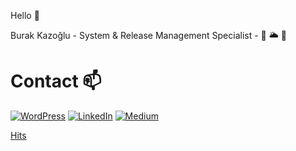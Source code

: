 Hello 👋

Burak Kazoğlu - System & Release Management Specialist - 🐧 🌥 🐳

<h1>Contact 📫</h1>

[![WordPress](https://img.shields.io/badge/WordPress-%23117AC9.svg?style=for-the-badge&logo=WordPress&logoColor=white)](https://btrehberi.com) [![LinkedIn](https://img.shields.io/badge/linkedin-%230077B5.svg?style=for-the-badge&logo=linkedin&logoColor=white)](https://tr.linkedin.com/in/burakkazoglu) [![Medium](https://img.shields.io/badge/Medium-%23000000.svg?style=for-the-badge&logo=Medium&logoColor=white)](https://medium.com/@burakkazoglu)

[Hits](https://hits.seeyoufarm.com/api/count/incr/badge.svg?url=https%3A%2F%2Fgithub.com%2Fburakkazoglu&count_bg=%2379C83D&title_bg=%23555555&icon=&icon_color=%23E7E7E7&title=hits&edge_flat=false)


